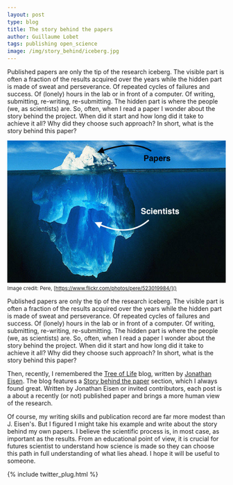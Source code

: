 ```yaml
---
layout: post
type: blog
title: The story behind the papers
author: Guillaume Lobet
tags: publishing open_science
image: /img/story_behind/iceberg.jpg
---
```




Published papers are only the tip of the research iceberg. The visible part is often a fraction of the results acquired over the years while the hidden part is made of sweat and perseverance. Of repeated cycles of failures and success. Of (lonely) hours in the lab or in front of a computer. Of writing, submitting, re-writing, re-submitting. The hidden part is where the people (we, as scientists) are. So, often, when I read a paper I wonder about the story behind the project. When did it start and how long did it take to achieve it all? Why did they choose such approach? In short, what is the story behind this paper?

![the publishing iceberg](/img/story_behind/iceberg.jpg)
<small>Image credit: Pere, [https://www.flickr.com/photos/pere/523019984/]()</small>

Published papers are only the tip of the research iceberg. The visible part is often a fraction of the results acquired over the years while the hidden part is made of sweat and perseverance. Of repeated cycles of failures and success. Of (lonely) hours in the lab or in front of a computer. Of writing, submitting, re-writing, re-submitting. The hidden part is where the people (we, as scientists) are. So, often, when I read a paper I wonder about the story behind the project. When did it start and how long did it take to achieve it all? Why did they choose such approach? In short, what is the story behind this paper?

Then, recently, I remembered the [Tree of Life](http://phylogenomics.blogspot.be/) blog, written by [Jonathan Eisen](https://plus.google.com/+JonathanEisen/posts). The blog features a [Story behind the paper](http://phylogenomics.blogspot.be/p/story-behind-paper-series.html) section, which I always found great. Written by Jonathan Eisen or invited contributors, each post is a about a recently (or not) published paper and brings a more human view of the research.

Of course, my writing skills and publication record are far more modest than J. Eisen's. But I figured I might take his example and write about the story behind my own papers. I believe the scientific process is, in most case, as important as the results. From an educational point of view, it is crucial for futures scientist to understand how science is made so they can choose this path in full understanding of what lies ahead.  I hope it will be useful to someone. 


{% include twitter_plug.html %}
